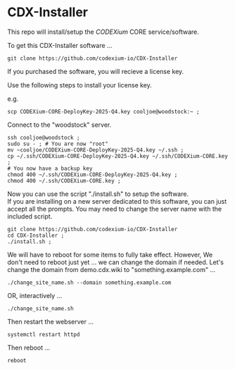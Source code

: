 # CDX-Installer

This repo will install/setup the _CODEXium_ CORE service/software.

To get this CDX-Installer software ...

```
git clone https://github.com/codexium-io/CDX-Installer
```

If you purchased the software, you will recieve a license key.

Use the following steps to install your license key.

e.g.
```
scp CODEXium-CORE-DeployKey-2025-Q4.key cooljoe@woodstock:~ ;
```

Connect to the "woodstock" server.

```
ssh cooljoe@woodstock ;
sudo su - ; # You are now "root"
mv ~cooljoe/CODEXium-CORE-DeployKey-2025-Q4.key ~/.ssh ;
cp ~/.ssh/CODEXium-CORE-DeployKey-2025-Q4.key ~/.ssh/CODEXium-CORE.key ;
# You now have a backup key
chmod 400 ~/.ssh/CODEXium-CORE-DeployKey-2025-Q4.key ;
chmod 400 ~/.ssh/CODEXium-CORE.key ;
```

Now you can use the script "./install.sh" to setup the software.  
If you are installing on a new server dedicated to this software,
you can just accept all the prompts.
You may need to change the server name with the included script.

```
git clone https://github.com/codexium-io/CDX-Installer
cd CDX-Installer ;
./install.sh ;
```

We will have to reboot for some items to fully take effect.
However, We don't need to reboot just yet ... we can change the domain if needed.
Let's change the domain from demo.cdx.wiki to "something.example.com" ...

```
./change_site_name.sh --domain something.example.com
```

OR, interactively ...

```
./change_site_name.sh
```

Then restart the webserver ...

```
systemctl restart httpd
```

Then reboot ...

```
reboot
```



